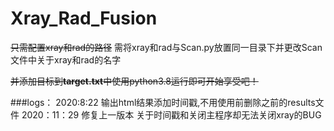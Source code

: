 # Xray_Rad_Fusion
~~只需配置xray和rad的路径~~
需将xray和rad与Scan.py放置同一目录下并更改Scan文件中关于xray和rad的名字

~~并添加目标到**target.txt**中使用python3.8运行即可开始享受吧！~~

###logs：
  2020:8:22 输出html结果添加时间戳,不用使用前删除之前的results文件
  2020：11：29 修复上一版本 关于时间戳和关闭主程序却无法关闭xray的BUG 
